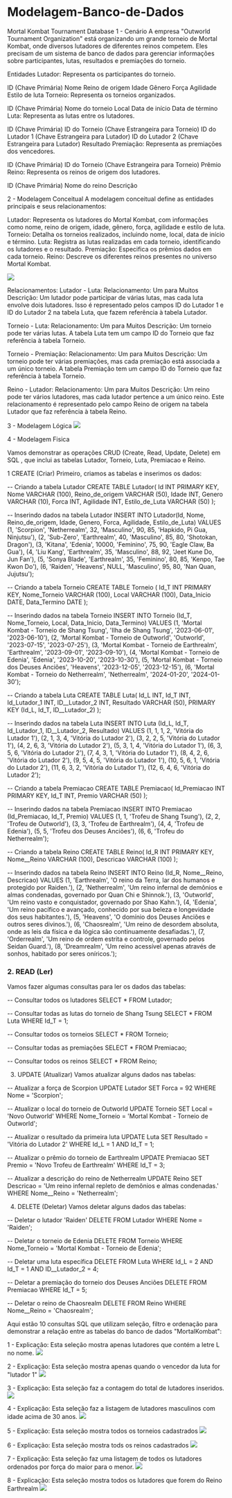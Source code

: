 # Modelagem-Banco-de-Dados

Mortal Kombat Tournament Database
1 - Cenário
A empresa "Outworld Tournament Organization" está organizando um grande torneio de Mortal Kombat, onde diversos lutadores de diferentes reinos competem. Eles precisam de um sistema de banco de dados para gerenciar informações sobre participantes, lutas, resultados e premiações do torneio.

Entidades
Lutador: Representa os participantes do torneio.

ID (Chave Primária)
Nome
Reino de origem
Idade
Gênero
Força
Agilidade
Estilo de luta
Torneio: Representa os torneios organizados.

ID (Chave Primária)
Nome do torneio
Local
Data de início
Data de término
Luta: Representa as lutas entre os lutadores.

ID (Chave Primária)
ID do Torneio (Chave Estrangeira para Torneio)
ID do Lutador 1 (Chave Estrangeira para Lutador)
ID do Lutador 2 (Chave Estrangeira para Lutador)
Resultado
Premiação: Representa as premiações dos vencedores.

ID (Chave Primária)
ID do Torneio (Chave Estrangeira para Torneio)
Prêmio
Reino: Representa os reinos de origem dos lutadores.

ID (Chave Primária)
Nome do reino
Descrição

2 - Modelagem Conceitual
A modelagem conceitual define as entidades principais e seus relacionamentos:

Lutador: Representa os lutadores do Mortal Kombat, com informações como nome, reino de origem, idade, gênero, força, agilidade e estilo de luta.
Torneio: Detalha os torneios realizados, incluindo nome, local, data de início e término.
Luta: Registra as lutas realizadas em cada torneio, identificando os lutadores e o resultado.
Premiação: Especifica os prêmios dados em cada torneio.
Reino: Descreve os diferentes reinos presentes no universo Mortal Kombat.

<img src='imagens/Conceitual_ MK.png'>

Relacionamentos:
Lutador - Luta:
Relacionamento: Um para Muitos 
Descrição: Um lutador pode participar de várias lutas, mas cada luta envolve dois lutadores. Isso é representado pelos campos ID do Lutador 1 e ID do Lutador 2 na tabela Luta, que fazem referência à tabela Lutador.

Torneio - Luta:
Relacionamento: Um para Muitos 
Descrição: Um torneio pode ter várias lutas. A tabela Luta tem um campo ID do Torneio que faz referência à tabela Torneio.

Torneio - Premiação:
Relacionamento: Um para Muitos 
Descrição: Um torneio pode ter várias premiações, mas cada premiação está associada a um único torneio. A tabela Premiação tem um campo ID do Torneio que faz referência à tabela Torneio.

Reino - Lutador:
Relacionamento: Um para Muitos 
Descrição: Um reino pode ter vários lutadores, mas cada lutador pertence a um único reino. Este relacionamento é representado pelo campo Reino de origem na tabela Lutador que faz referência à tabela Reino.

3 - Modelagem Lógica 
<img src='imagens/LOGICO MK.PNG'>

4 - Modelagem Fisica

Vamos demonstrar as operações CRUD (Create, Read, Update, Delete) em SQL , que inclui as tabelas Lutador, Torneio, Luta, Premiacao e Reino.

1 CREATE (Criar)
Primeiro, criamos as tabelas e inserimos os dados:

-- Criando a tabela Lutador
CREATE TABLE Lutador(
    Id INT PRIMARY KEY,
    Nome VARCHAR (100),
    Reino_de_origem VARCHAR (50),
    Idade INT,
    Genero VARCHAR (10),
    Forca INT,
    Agilidade INT,
    Estilo_de_Luta VARCHAR (50)
);

-- Inserindo dados na tabela Lutador
INSERT INTO Lutador(Id, Nome, Reino_de_origem, Idade, Genero, Forca, Agilidade, Estilo_de_Luta) VALUES
(1, 'Scorpion', 'Netherrealm', 32, 'Masculino', 90, 85, 'Hapkido, Pi Gua, Ninjutsu'),
(2, 'Sub-Zero', 'Earthrealm', 40, 'Masculino', 85, 80, 'Shotokan, Dragon'),
(3, 'Kitana', 'Edenia', 10000, 'Feminino', 75, 90, 'Eagle Claw, Ba Gua'),
(4, 'Liu Kang', 'Earthrealm', 35, 'Masculino', 88, 92, 'Jeet Kune Do, Jun Fan'),
(5, 'Sonya Blade', 'Earthrealm', 35, 'Feminino', 80, 85, 'Kenpo, Tae Kwon Do'),
(6, 'Raiden', 'Heavens', NULL, 'Masculino', 95, 80, 'Nan Quan, Jujutsu');

-- Criando a tabela Torneio
CREATE TABLE Torneio (
    Id_T INT PRIMARY KEY,
    Nome_Torneio VARCHAR (100),
    Local VARCHAR (100),
    Data_Inicio DATE,
    Data_Termino DATE
);

-- Inserindo dados na tabela Torneio
INSERT INTO Torneio (Id_T, Nome_Torneio, Local, Data_Inicio, Data_Termino) VALUES
(1, 'Mortal Kombat - Torneio de Shang Tsung', 'Ilha de Shang Tsung', '2023-06-01', '2023-06-10'),
(2, 'Mortal Kombat - Torneio de Outworld', 'Outworld', '2023-07-15', '2023-07-25'),
(3, 'Mortal Kombat - Torneio de Earthrealm', 'Earthrealm', '2023-09-01', '2023-09-10'),
(4, 'Mortal Kombat - Torneio de Edenia', 'Edenia', '2023-10-20', '2023-10-30'),
(5, 'Mortal Kombat - Torneio dos Deuses Anciões', 'Heavens', '2023-12-05', '2023-12-15'),
(6, 'Mortal Kombat - Torneio do Netherrealm', 'Netherrealm', '2024-01-20', '2024-01-30');

-- Criando a tabela Luta
CREATE TABLE Luta(
    Id_L INT,
    Id_T INT,
    Id_Lutador_1 INT,
    ID__Lutador_2 INT,
    Resultado VARCHAR (50),
    PRIMARY KEY (Id_L, Id_T, ID__Lutador_2)
);

-- Inserindo dados na tabela Luta
INSERT INTO Luta (Id_L, Id_T, Id_Lutador_1, ID__Lutador_2, Resultado) VALUES
(1, 1, 1, 2, 'Vitória do Lutador 1'),
(2, 1, 3, 4, 'Vitória do Lutador 2'),
(3, 2, 2, 5, 'Vitória do Lutador 1'),
(4, 2, 6, 3, 'Vitória do Lutador 2'),
(5, 3, 1, 4, 'Vitória do Lutador 1'),
(6, 3, 5, 6, 'Vitória do Lutador 2'),
(7, 4, 3, 1, 'Vitória do Lutador 1'),
(8, 4, 2, 6, 'Vitória do Lutador 2'),
(9, 5, 4, 5, 'Vitória do Lutador 1'),
(10, 5, 6, 1, 'Vitória do Lutador 2'),
(11, 6, 3, 2, 'Vitória do Lutador 1'),
(12, 6, 4, 6, 'Vitória do Lutador 2');

-- Criando a tabela Premiacao
CREATE TABLE Premiacao(
    Id_Premiacao INT PRIMARY KEY,
    Id_T INT,
    Premio VARCHAR (50)
);

-- Inserindo dados na tabela Premiacao
INSERT INTO Premiacao (Id_Premiacao, Id_T, Premio) VALUES
(1, 1, 'Trofeu de Shang Tsung'),
(2, 2, 'Trofeu de Outworld'),
(3, 3, 'Trofeu de Earthrealm'),
(4, 4, 'Trofeu de Edenia'),
(5, 5, 'Trofeu dos Deuses Anciões'),
(6, 6, 'Trofeu do Netherrealm');

-- Criando a tabela Reino
CREATE TABLE Reino(
    Id_R INT PRIMARY KEY,
    Nome__Reino VARCHAR (100),
    Descricao VARCHAR (100)
);

-- Inserindo dados na tabela Reino
INSERT INTO Reino (Id_R, Nome__Reino, Descricao) VALUES
(1, 'Earthrealm', 'O reino da Terra, lar dos humanos e protegido por Raiden.'),
(2, 'Netherrealm', 'Um reino infernal de demônios e almas condenadas, governado por Quan Chi e Shinnok.'),
(3, 'Outworld', 'Um reino vasto e conquistador, governado por Shao Kahn.'),
(4, 'Edenia', 'Um reino pacífico e avançado, conhecido por sua beleza e longevidade dos seus habitantes.'),
(5, 'Heavens', 'O domínio dos Deuses Anciões e outros seres divinos.'),
(6, 'Chaosrealm', 'Um reino de desordem absoluta, onde as leis da física e da lógica são continuamente desafiadas.'),
(7, 'Orderrealm', 'Um reino de ordem estrita e controle, governado pelos Seidan Guard.'),
(8, 'Dreamrealm', 'Um reino acessível apenas através de sonhos, habitado por seres oníricos.');

### 2. READ (Ler)
Vamos fazer algumas consultas para ler os dados das tabelas:

-- Consultar todos os lutadores
SELECT * FROM Lutador;

-- Consultar todas as lutas do torneio de Shang Tsung
SELECT * FROM Luta WHERE Id_T = 1;

-- Consultar todos os torneios
SELECT * FROM Torneio;

-- Consultar todas as premiações
SELECT * FROM Premiacao;

-- Consultar todos os reinos
SELECT * FROM Reino;

3. UPDATE (Atualizar)
Vamos atualizar alguns dados nas tabelas:

-- Atualizar a força de Scorpion
UPDATE Lutador
SET Forca = 92
WHERE Nome = 'Scorpion';

-- Atualizar o local do torneio de Outworld
UPDATE Torneio
SET Local = 'Novo Outworld'
WHERE Nome_Torneio = 'Mortal Kombat - Torneio de Outworld';

-- Atualizar o resultado da primeira luta
UPDATE Luta
SET Resultado = 'Vitória do Lutador 2'
WHERE Id_L = 1 AND Id_T = 1;

-- Atualizar o prêmio do torneio de Earthrealm
UPDATE Premiacao
SET Premio = 'Novo Trofeu de Earthrealm'
WHERE Id_T = 3;

-- Atualizar a descrição do reino de Netherrealm
UPDATE Reino
SET Descricao = 'Um reino infernal repleto de demônios e almas condenadas.'
WHERE Nome__Reino = 'Netherrealm';

4. DELETE (Deletar)
Vamos deletar alguns dados das tabelas:

-- Deletar o lutador 'Raiden'
DELETE FROM Lutador
WHERE Nome = 'Raiden';

-- Deletar o torneio de Edenia
DELETE FROM Torneio
WHERE Nome_Torneio = 'Mortal Kombat - Torneio de Edenia';

-- Deletar uma luta específica
DELETE FROM Luta
WHERE Id_L = 2 AND Id_T = 1 AND ID__Lutador_2 = 4;

-- Deletar a premiação do torneio dos Deuses Anciões
DELETE FROM Premiacao
WHERE Id_T = 5;

-- Deletar o reino de Chaosrealm
DELETE FROM Reino
WHERE Nome__Reino = 'Chaosrealm';


Aqui estão 10 consultas SQL que utilizam seleção, filtro e ordenação para demonstrar a relação entre as tabelas do banco de dados "MortalKombat":

1 - Explicação: Esta seleção mostra apenas lutadores que contém a letre L no nome.
<img src='imagens/seleção apenas lutadores com letra L no nome.PNG'>





2 - Explicação: Esta seleção mostra apenas quando o vencedor da luta for "lutador 1"
<img src='imagens/selecionado apenas onde o vencedor for o lutador 1.PNG'>






3 - Explicação: Esta seleção faz a contagem do total de lutadores inseridos.
<img src='imagens/seleção contagem de lutarores.PNG'>






4 - Explicação: Esta seleção faz a listagem de lutadores masculinos com idade acima de 30 anos.
<img src='imagens/seleção de lutadores masculino com idade acima de 30.PNG'>




5 - Explicação: Esta seleção mostra todos os torneios cadastrados
<img src='imagens/seleção de torneio.PNG'>





6 - Explicação: Esta seleção mostra tods os reinos cadastrados
<img src='imagens/seleção dos reinos.PNG'>





7 - Explicação: Esta seleção faz uma listagem de todos os lutadores ordenados por força do maior para o menor.
<img src='imagens/seleção lutadores por força do maior para o menor.PNG'>





8 - Explicação: Esta seleção mostra todos os lutadores que forem do Reino Earthrealm
<img src='imagens/seleção lutadores que forem do reino Earthrealm.PNG'>


